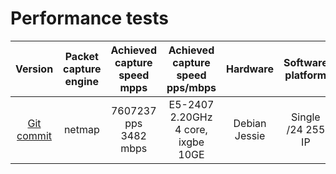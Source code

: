# Performance tests

| Version | Packet capture engine | Achieved capture speed mpps |  Achieved capture speed pps/mbps | Hardware | Software platform| Networks and host  number | Packet generator speed | 
|:----:|:--:| :----:|:--:| :----:|:--:| :--:| :--:|
| [Git commit](https://github.com/FastVPSEestiOu/fastnetmon/commit/0ab076deda7d8d0dc4739f7cc963dca84f62f9a1) | netmap | 7607237 pps 3482 mbps | E5-2407  2.20GHz 4 core, ixgbe 10GE | Debian Jessie | Single /24 255 IP| 10GE wire speed 14Mpps, 10GE |
 
